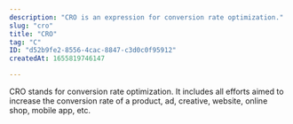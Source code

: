 ```yaml
---
description: "CRO is an expression for conversion rate optimization."
slug: "cro"
title: "CRO"
tag: "C"
ID: "d52b9fe2-8556-4cac-8847-c3d0c0f95912"
createdAt: 1655819746147

---
```

CRO stands for conversion rate optimization. It includes all efforts aimed to increase the conversion rate of a product, ad, creative, website, online shop, mobile app, etc. 

